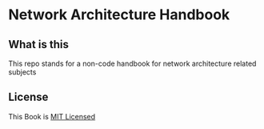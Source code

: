 # Network Architecture Handbook

## What is this
This repo stands for a non-code handbook for network architecture related subjects

## License
This Book is [MIT Licensed](/LICENSE)
